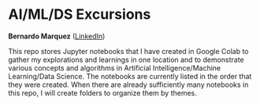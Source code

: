 # AI/ML/DS Excursions 
**Bernardo Marquez** ([LinkedIn](http://www.linkedin.com/in/bernardo-marquez-1266476))

This repo stores Jupyter notebooks that I have created in Google Colab to gather my explorations and learnings in one location and to demonstrate various concepts and algorithms in Artificial Intelligence/Machine Learning/Data Science. The notebooks are currently listed in the order that they were created. When there are already sufficiently many notebooks in this repo, I will create folders to organize them by themes.
